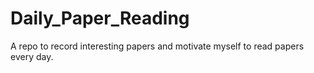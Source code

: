 # Daily_Paper_Reading
A repo to record interesting papers and motivate myself to read papers every day.
